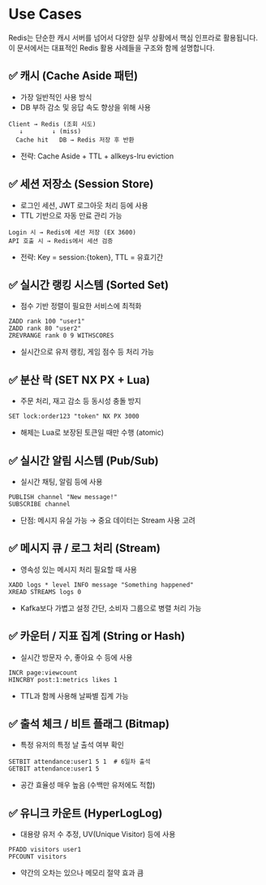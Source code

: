 # Use Cases

Redis는 단순한 캐시 서버를 넘어서 다양한 실무 상황에서 핵심 인프라로 활용됩니다.
이 문서에서는 대표적인 Redis 활용 사례들을 구조와 함께 설명합니다.

## ✅ 캐시 (Cache Aside 패턴)

- 가장 일반적인 사용 방식
- DB 부하 감소 및 응답 속도 향상을 위해 사용

```plaintext
Client → Redis (조회 시도)
   ↓        ↓ (miss)
  Cache hit   DB → Redis 저장 후 반환
```

- 전략: Cache Aside + TTL + allkeys-lru eviction

## ✅ 세션 저장소 (Session Store)

- 로그인 세션, JWT 로그아웃 처리 등에 사용
- TTL 기반으로 자동 만료 관리 가능

```plaintext
Login 시 → Redis에 세션 저장 (EX 3600)
API 호출 시 → Redis에서 세션 검증
```

- 전략: Key = session:{token}, TTL = 유효기간

## ✅ 실시간 랭킹 시스템 (Sorted Set)

- 점수 기반 정렬이 필요한 서비스에 최적화

```plaintext
ZADD rank 100 "user1"
ZADD rank 80 "user2"
ZREVRANGE rank 0 9 WITHSCORES
```

- 실시간으로 유저 랭킹, 게임 점수 등 처리 가능

## ✅ 분산 락 (SET NX PX + Lua)

- 주문 처리, 재고 감소 등 동시성 충돌 방지

```plaintext
SET lock:order123 "token" NX PX 3000
```

- 해제는 Lua로 보장된 토큰일 때만 수행 (atomic)

## ✅ 실시간 알림 시스템 (Pub/Sub)

- 실시간 채팅, 알림 등에 사용

```plaintext
PUBLISH channel "New message!"
SUBSCRIBE channel
```

- 단점: 메시지 유실 가능 → 중요 데이터는 Stream 사용 고려

## ✅ 메시지 큐 / 로그 처리 (Stream)

- 영속성 있는 메시지 처리 필요할 때 사용

```plaintext
XADD logs * level INFO message "Something happened"
XREAD STREAMS logs 0
```

- Kafka보다 가볍고 설정 간단, 소비자 그룹으로 병렬 처리 가능

## ✅ 카운터 / 지표 집계 (String or Hash)

- 실시간 방문자 수, 좋아요 수 등에 사용

```plaintext
INCR page:viewcount
HINCRBY post:1:metrics likes 1
```

- TTL과 함께 사용해 날짜별 집계 가능

## ✅ 출석 체크 / 비트 플래그 (Bitmap)

- 특정 유저의 특정 날 출석 여부 확인

```plaintext
SETBIT attendance:user1 5 1  # 6일차 출석
GETBIT attendance:user1 5
```

- 공간 효율성 매우 높음 (수백만 유저에도 적합)

## ✅ 유니크 카운트 (HyperLogLog)

- 대용량 유저 수 추정, UV(Unique Visitor) 등에 사용

```plaintext
PFADD visitors user1
PFCOUNT visitors
```

- 약간의 오차는 있으나 메모리 절약 효과 큼
